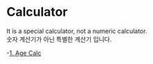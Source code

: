 # Calculator
It is a special calculator, not a numeric calculator.<br>
숫자 계산기가 아닌 특별한 계산기 입니다.<br>

-<a href="https://github.com/DM-09/tools/tree/main/Calc/Age">1. Age Calc</a>

